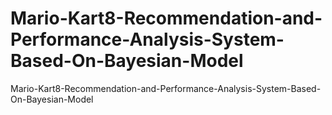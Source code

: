 # Mario-Kart8-Recommendation-and-Performance-Analysis-System-Based-On-Bayesian-Model
Mario-Kart8-Recommendation-and-Performance-Analysis-System-Based-On-Bayesian-Model
